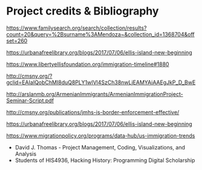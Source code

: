 # Project credits & Bibliography

https://www.familysearch.org/search/collection/results?count=20&query=%2Bsurname%3AMendoza~&collection_id=1368704&offset=260

https://urbanafreelibrary.org/blogs/2017/07/06/ellis-island-new-beginning

https://www.libertyellisfoundation.org/immigration-timeline#1880

http://cmsny.org/?gclid=EAIaIQobChMI8duQ8PLY1wIVl4SzCh38nwLjEAMYAiAAEgJkP_D_BwE

http://arslanmb.org/ArmenianImmigrants/ArmenianImmigrationProject-Seminar-Script.pdf

http://cmsny.org/publications/jmhs-is-border-enforcement-effective/

https://urbanafreelibrary.org/blogs/2017/07/06/ellis-island-new-beginning

https://www.migrationpolicy.org/programs/data-hub/us-immigration-trends

* David J. Thomas - Project Management, Coding, Visualizations, and Analysis
* Students of HIS4936, Hacking History: Programming Digital Scholarship
